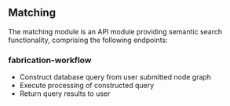 ## Matching
The matching module is an API module providing semantic search functionality, comprising the following endpoints:

### fabrication-workflow
- Construct database query from user submitted node graph
- Execute processing of constructed query
- Return query results to user

